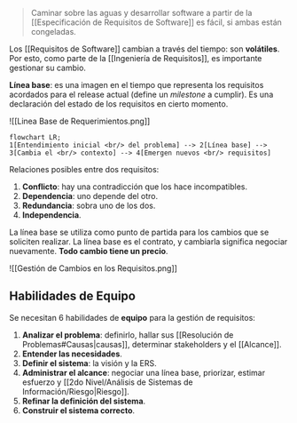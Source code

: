 > Caminar sobre las aguas y desarrollar software a partir de la [[Especificación de Requisitos de Software]] es fácil, si ambas están congeladas.

Los [[Requisitos de Software]] cambian a través del tiempo: son **volátiles**. Por esto, como parte de la [[Ingeniería de Requisitos]], es importante gestionar su cambio.

**Línea base**: es una imagen en el tiempo que representa los requisitos acordados para el release actual (define un _milestone_ a cumplir). Es una declaración del estado de los requisitos en cierto momento.

![[Linea Base de Requerimientos.png]]

```mermaid
flowchart LR;
1[Entendimiento inicial <br/> del problema] --> 2[Línea base] --> 3[Cambia el <br/> contexto] --> 4[Emergen nuevos <br/> requisitos]
```

Relaciones posibles entre dos requisitos:

1. **Conflicto**: hay una contradicción que los hace incompatibles.
2. **Dependencia**: uno depende del otro.
3. **Redundancia**: sobra uno de los dos.
4. **Independencia**.

La línea base se utiliza como punto de partida para los cambios que se soliciten realizar. La línea base es el contrato, y cambiarla significa negociar nuevamente. **Todo cambio tiene un precio**.

![[Gestión de Cambios en los Requisitos.png]]

## Habilidades de Equipo

Se necesitan 6 habilidades de **equipo** para la gestión de requisitos:

1. **Analizar el problema**: definirlo, hallar sus [[Resolución de Problemas#Causas|causas]], determinar stakeholders y el [[Alcance]].
2. **Entender las necesidades**.
3. **Definir el sistema**: la visión y la ERS.
4. **Administrar el alcance**: negociar una línea base, priorizar, estimar esfuerzo y [[2do Nivel/Análisis de Sistemas de Información/Riesgo|Riesgo]].
5. **Refinar la definición del sistema**.
6. **Construir el sistema correcto**.
